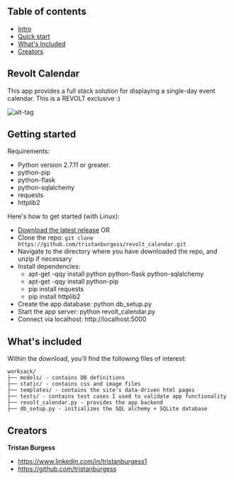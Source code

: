 ## Table of contents

* [Intro](#revolt-calendar)
* [Quick start](#getting-started)
* [What's Included](#whats-included)
* [Creators](#creators)

## Revolt Calendar
This app provides a full stack solution for displaying a single-day event
calendar. This is a REVOLT exclusive :)

![alt-tag](http://i.imgur.com/R0lkGNz.png)

## Getting started

Requirements:

* Python version 2.7.11 or greater.
* python-pip
* python-flask 
* python-sqlalchemy
* requests
* httplib2

Here's how to get started (with Linux):

* [Download the latest release](https://github.com/tristanburgess/revolt_calendar/archive/master.zip) OR
* Clone the repo: `git clone https://github.com/tristanburgess/revolt_calendar.git`
* Navigate to the directory where you have downloaded the repo, and unzip if necessary
* Install dependencies:
    * apt-get -qqy install python python-flask python-sqlalchemy
    * apt-get -qqy install python-pip
    * pip install requests
    * pip install httplib2
* Create the app database: python db_setup.py
* Start the app server: python revolt_calendar.py
* Connect via localhost: http://localhost:5000

## What's included

Within the download, you'll find the following files of interest:

```
worksack/
├── models/ - contains DB definitions
├── static/ - contains css and image files
├── templates/ - contains the site's data-driven html pages
├── tests/ - contains test cases I used to validate app functionality
├── revolt_calendar.py - provides the app backend
├── db_setup.py - initializes the SQL alchemy + SQLite database
```


## Creators

**Tristan Burgess**

* <https://www.linkedin.com/in/tristanburgess1>
* <https://github.com/tristanburgess>
